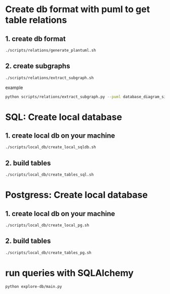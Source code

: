 # Create db format with puml to get table relations

## 1. create db format

```bash
./scripts/relations/generate_plantuml.sh
```

## 2. create subgraphs

```bash
./scripts/relations/extract_subgraph.sh
```
example
```bash
python scripts/relations/extract_subgraph.py --puml database_diagram_simple.puml --tables Projects Contracts
```

# SQL: Create local database

## 1. create local db on your machine

```bash
./scripts/local_db/create_local_sqldb.sh
```

## 2. build tables
```bash
./scripts/local_db/create_tables_sql.sh
```

# Postgress: Create local database

## 1. create local db on your machine

```bash
./scripts/local_db/create_local_pg.sh
```

## 2. build tables
```bash
./scripts/local_db/create_tables_pg.sh
```

# run queries with SQLAlchemy

```bash
python explore-db/main.py
``` 
